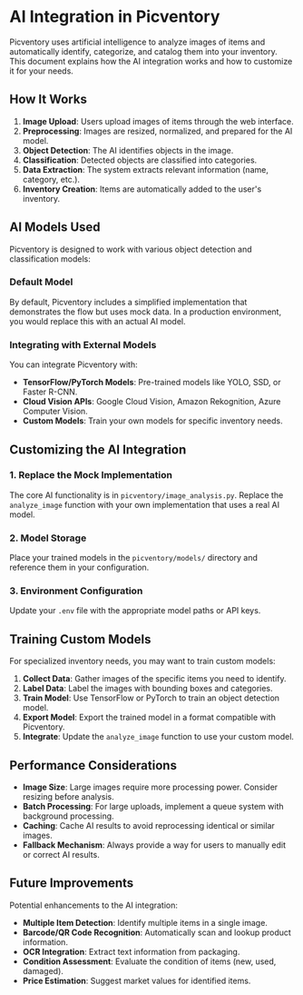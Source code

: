 # AI Integration in Picventory

Picventory uses artificial intelligence to analyze images of items and automatically identify, categorize, and catalog them into your inventory. This document explains how the AI integration works and how to customize it for your needs.

## How It Works

1. **Image Upload**: Users upload images of items through the web interface.
2. **Preprocessing**: Images are resized, normalized, and prepared for the AI model.
3. **Object Detection**: The AI identifies objects in the image.
4. **Classification**: Detected objects are classified into categories.
5. **Data Extraction**: The system extracts relevant information (name, category, etc.).
6. **Inventory Creation**: Items are automatically added to the user's inventory.

## AI Models Used

Picventory is designed to work with various object detection and classification models:

### Default Model

By default, Picventory includes a simplified implementation that demonstrates the flow but uses mock data. In a production environment, you would replace this with an actual AI model.

### Integrating with External Models

You can integrate Picventory with:

- **TensorFlow/PyTorch Models**: Pre-trained models like YOLO, SSD, or Faster R-CNN.
- **Cloud Vision APIs**: Google Cloud Vision, Amazon Rekognition, Azure Computer Vision.
- **Custom Models**: Train your own models for specific inventory needs.

## Customizing the AI Integration

### 1. Replace the Mock Implementation

The core AI functionality is in `picventory/image_analysis.py`. Replace the `analyze_image` function with your own implementation that uses a real AI model.

### 2. Model Storage

Place your trained models in the `picventory/models/` directory and reference them in your configuration.

### 3. Environment Configuration

Update your `.env` file with the appropriate model paths or API keys.

## Training Custom Models

For specialized inventory needs, you may want to train custom models:

1. **Collect Data**: Gather images of the specific items you need to identify.
2. **Label Data**: Label the images with bounding boxes and categories.
3. **Train Model**: Use TensorFlow or PyTorch to train an object detection model.
4. **Export Model**: Export the trained model in a format compatible with Picventory.
5. **Integrate**: Update the `analyze_image` function to use your custom model.

## Performance Considerations

- **Image Size**: Large images require more processing power. Consider resizing before analysis.
- **Batch Processing**: For large uploads, implement a queue system with background processing.
- **Caching**: Cache AI results to avoid reprocessing identical or similar images.
- **Fallback Mechanism**: Always provide a way for users to manually edit or correct AI results.

## Future Improvements

Potential enhancements to the AI integration:

- **Multiple Item Detection**: Identify multiple items in a single image.
- **Barcode/QR Code Recognition**: Automatically scan and lookup product information.
- **OCR Integration**: Extract text information from packaging.
- **Condition Assessment**: Evaluate the condition of items (new, used, damaged).
- **Price Estimation**: Suggest market values for identified items.